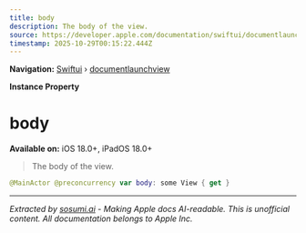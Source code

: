 ```yaml
---
title: body
description: The body of the view.
source: https://developer.apple.com/documentation/swiftui/documentlaunchview/body
timestamp: 2025-10-29T00:15:22.444Z
---
```


**Navigation:** [Swiftui](/documentation/swiftui) › [documentlaunchview](/documentation/swiftui/documentlaunchview)

**Instance Property**

# body

**Available on:** iOS 18.0+, iPadOS 18.0+

> The body of the view.

```swift
@MainActor @preconcurrency var body: some View { get }
```

---

*Extracted by [sosumi.ai](https://sosumi.ai) - Making Apple docs AI-readable.*
*This is unofficial content. All documentation belongs to Apple Inc.*
